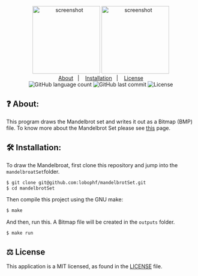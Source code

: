 <p align="center">
  <img height="180px" alt="screenshot" src="https://dl.dropboxusercontent.com/s/86zpogykuljeds9/test.bmp?dl=0">
  <img height="180px" alt="screenshot" src="https://dl.dropboxusercontent.com/s/4v1usq5w8732sx3/test1.bmp?dl=0">
  <br>
  <a href="#question-about">About</a>&nbsp;&nbsp;&nbsp;|&nbsp;&nbsp;&nbsp;
	<a href="#hammer_and_wrench-installation">Installation</a>&nbsp;&nbsp;&nbsp;|&nbsp;&nbsp;&nbsp;
	<a href="#balance_scale-license">License</a>	
  <br>
  <img alt="GitHub language count" src="https://img.shields.io/github/languages/count/lobophf/mandelbrotSet">	
  <img alt="GitHub last commit" src="https://img.shields.io/github/last-commit/lobophf/mandelbrotSet">
  <img alt="License" src="https://img.shields.io/badge/license-MIT-brightgreen"> 
<p>

## :question: About:
This program draws the Mandelbrot set and writes it out as a Bitmap (BMP) file. To know more about the Mandelbrot Set please see [this](https://en.wikipedia.org/wiki/Mandelbrot_set) page.

## :hammer_and_wrench: Installation:
To draw the Mandelbroat, first clone this repository and jump into the `mandelbroatSet`folder.

```sh
$ git clone git@github.com:lobophf/mandelbrotSet.git 
$ cd mandelbrotSet
```

Then compile this project using the GNU make:

```sh
$ make
```
And then, run this. A Bitmap file will be created in the `outputs` folder.

```sh
$ make run
```
## :balance_scale: License
This application is a MIT licensed, as found in the [LICENSE](https://github.com/lobophf/happy/blob/master/LICENSE) file.
